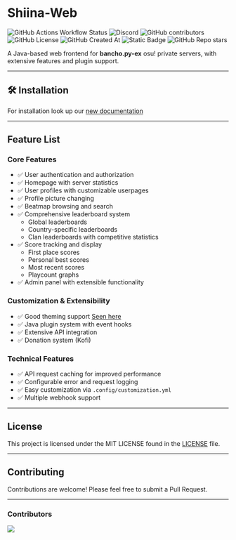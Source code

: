 # **Shiina-Web**
![GitHub Actions Workflow Status](https://img.shields.io/github/actions/workflow/status/osu-NoLimits/Shiina-Web/maven.yml?label=Tests&color=1783a3&link=https%3A%2F%2Fgithub.com%2Fosu-NoLimits%2FShiina-Web)
![Discord](https://img.shields.io/discord/1295422749807743037?label=Discord&link=https%3A%2F%2Fdiscord.gg%2F6DH8bB24p6&color=1783a3&link=https%3A%2F%2Fgithub.com%2Fosu-NoLimits%2FShiina-Web)
![GitHub contributors](https://img.shields.io/github/contributors/osu-NoLimits/Shiina-Web?label=Contributors&color=1783a3&link=https%3A%2F%2Fgithub.com%2Fosu-NoLimits%2FShiina-Web)
![GitHub License](https://img.shields.io/github/license/osu-NoLimits/Shiina-Web?label=License&color=1783a3&link=https%3A%2F%2Fgithub.com%2Fosu-NoLimits%2FShiina-Web)
![GitHub Created At](https://img.shields.io/github/created-at/osu-NoLimits/Shiina-Web?label=Created&color=1783a3&link=https%3A%2F%2Fgithub.com%2Fosu-NoLimits%2FShiina-Web)
![Static Badge](https://img.shields.io/badge/available%20-%20Test?label=Documentation&color=1783a3&link=https%3A%2F%2Fosu-nolimits.github.io%2Fwiki%2F)
![GitHub Repo stars](https://img.shields.io/github/stars/osu-NoLimits/Shiina-Web)

A Java-based web frontend for **bancho.py-ex** osu! private servers, with extensive features and plugin support.

---

## 🛠️ Installation

For installation look up our [new documentation](https://osu-nolimits.github.io/wiki/)

---

## **Feature List**

### Core Features
- ✅ User authentication and authorization
- ✅ Homepage with server statistics
- ✅ User profiles with customizable userpages
- ✅ Profile picture changing
- ✅ Beatmap browsing and search
- ✅ Comprehensive leaderboard system
  - Global leaderboards
  - Country-specific leaderboards
  - Clan leaderboards with competitive statistics
- ✅ Score tracking and display
  - First place scores
  - Personal best scores
  - Most recent scores
  - Playcount graphs
- ✅ Admin panel with extensible functionality

### Customization & Extensibility
- ✅ Good theming support [Seen here](https://osu-nolimits.github.io/wiki/theming/)
- ✅ Java plugin system with event hooks
- ✅ Extensive API integration
- ✅ Donation system (Kofi)

### Technical Features
- ✅ API request caching for improved performance
- ✅ Configurable error and request logging
- ✅ Easy customization via `.config/customization.yml`
- ✅ Multiple webhook support

---

## **License**

This project is licensed under the MIT LICENSE found in the [LICENSE](/LICENSE) file.

---

## **Contributing**

Contributions are welcome! Please feel free to submit a Pull Request.

---

### **Contributors**

<a href="https://github.com/osu-NoLimits/Shiina-Web/graphs/contributors">
  <img src="https://contrib.rocks/image?repo=osu-NoLimits/Shiina-Web" />
</a>